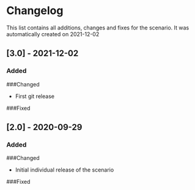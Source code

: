 # Changelog
This list contains all additions, changes and fixes for the scenario.
It was automatically created on 2021-12-02

## [3.0] - 2021-12-02
### Added

###Changed
- First git release

###Fixed


## [2.0] - 2020-09-29
### Added

###Changed
- Initial individual release of the scenario

###Fixed
